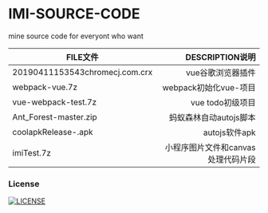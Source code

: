 # IMI-SOURCE-CODE
 mine source code  for everyont who want
 
|  FILE文件 | DESCRIPTION说明   | 
| -----  | -------:  |
| 20190411153543chromecj.com.crx     | vue谷歌浏览器插件 |   
| webpack-vue.7z        |   webpack初始化vue-项目   |
| vue-webpack-test.7z       |    vue todo初级项目    |  
| Ant_Forest-master.zip     |    蚂蚁森林自动autojs脚本    |  
| coolapkRelease-.apk       |    autojs软件apk     |
| imiTest.7z     |    小程序图片文件和canvas处理代码片段     |
### License
[![LICENSE](https://img.shields.io/badge/license-NPL%20(The%20996%20Prohibited%20License)-blue.svg)](https://github.com/Ezoio/jigsaw/blob/master/LICENSE)
